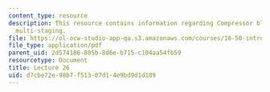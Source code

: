 ```yaml
---
content_type: resource
description: This resource contains information regarding Compressor blading; design;
  multi-staging.
file: https://ol-ocw-studio-app-qa.s3.amazonaws.com/courses/16-50-introduction-to-propulsion-systems-spring-2012/d7cbe72e98b7f51307d14e9bd9d1d189_MIT16_50S12_lec26.pdf
file_type: application/pdf
parent_uid: 2d574186-805b-8d6e-b715-c104aa54fb59
resourcetype: Document
title: Lecture 26
uid: d7cbe72e-98b7-f513-07d1-4e9bd9d1d189
---
```

